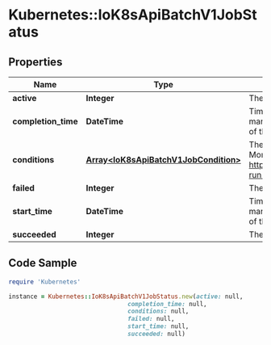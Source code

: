 # Kubernetes::IoK8sApiBatchV1JobStatus

## Properties

Name | Type | Description | Notes
------------ | ------------- | ------------- | -------------
**active** | **Integer** | The number of actively running pods. | [optional] 
**completion_time** | **DateTime** | Time is a wrapper around time.Time which supports correct marshaling to YAML and JSON.  Wrappers are provided for many of the factory methods that the time package offers. | [optional] 
**conditions** | [**Array&lt;IoK8sApiBatchV1JobCondition&gt;**](IoK8sApiBatchV1JobCondition.md) | The latest available observations of an object&#39;s current state. More info: https://kubernetes.io/docs/concepts/workloads/controllers/jobs-run-to-completion/ | [optional] 
**failed** | **Integer** | The number of pods which reached phase Failed. | [optional] 
**start_time** | **DateTime** | Time is a wrapper around time.Time which supports correct marshaling to YAML and JSON.  Wrappers are provided for many of the factory methods that the time package offers. | [optional] 
**succeeded** | **Integer** | The number of pods which reached phase Succeeded. | [optional] 

## Code Sample

```ruby
require 'Kubernetes'

instance = Kubernetes::IoK8sApiBatchV1JobStatus.new(active: null,
                                 completion_time: null,
                                 conditions: null,
                                 failed: null,
                                 start_time: null,
                                 succeeded: null)
```


